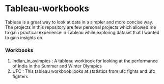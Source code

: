 # Tableau-workbooks

Tableau is a great way to look at data in a simpler and more concise way. The projects in this repository are few personal projects which allowed me to gain practical experience in Tableau while exploring dataset that I wanted to gain insights on.

### Workbooks

1. Indian_in_oylmpics : A tableau workbook for looking at the performance of India in the Summer and Winter Olympics <br>
2. UFC : This tableau workbook looks at statistics from ufc fights and ufc fighters <br>
